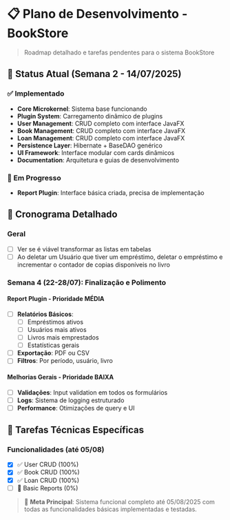 # 📋 Plano de Desenvolvimento - BookStore

> Roadmap detalhado e tarefas pendentes para o sistema BookStore

## 🚀 Status Atual (Semana 2 - 14/07/2025)

### ✅ Implementado

- **Core Microkernel**: Sistema base funcionando
- **Plugin System**: Carregamento dinâmico de plugins
- **User Management**: CRUD completo com interface JavaFX
- **Book Management**: CRUD completo com interface JavaFX
- **Loan Management**: CRUD completo com interface JavaFX
- **Persistence Layer**: Hibernate + BaseDAO genérico
- **UI Framework**: Interface modular com cards dinâmicos
- **Documentation**: Arquitetura e guias de desenvolvimento

### 🔄 Em Progresso

- **Report Plugin**: Interface básica criada, precisa de implementação

## 📅 Cronograma Detalhado

### Geral

- [ ] Ver se é viável transformar as listas em tabelas
- [ ] Ao deletar um Usuário que tiver um empréstimo, deletar o empréstimo e incrementar o contador de copias disponíveis no livro

### Semana 4 (22-28/07): Finalização e Polimento

#### Report Plugin - Prioridade MÉDIA

- [ ] **Relatórios Básicos**:
  - [ ] Empréstimos ativos
  - [ ] Usuários mais ativos
  - [ ] Livros mais emprestados
  - [ ] Estatísticas gerais
- [ ] **Exportação**: PDF ou CSV
- [ ] **Filtros**: Por período, usuário, livro

#### Melhorias Gerais - Prioridade BAIXA

- [ ] **Validações**: Input validation em todos os formulários
- [ ] **Logs**: Sistema de logging estruturado
- [ ] **Performance**: Otimizações de query e UI

## 🔧 Tarefas Técnicas Específicas

### Funcionalidades (até 05/08)

- [x] ✅ User CRUD (100%)
- [x] ✅ Book CRUD (100%)
- [x] ✅ Loan CRUD (100%)
- [ ] 🔄 Basic Reports (0%)

> 🎯 **Meta Principal**: Sistema funcional completo até 05/08/2025 com todas as funcionalidades básicas implementadas e testadas.
